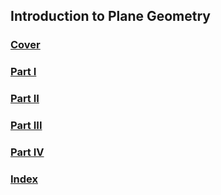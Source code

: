 ## Introduction to Plane Geometry
### [Cover](https://rozen-f.github.io/Cover.pdf)
<!-- ### [Content](https://rozen-f.github.io/Content.pdf) -->
### [Part I](https://rozen-f.github.io/Part%20I.pdf)
### [Part II](https://rozen-f.github.io/Part%20II.pdf)
### [Part III](https://rozen-f.github.io/Part%20III.pdf)
### [Part IV](https://rozen-f.github.io/Part%20IV.pdf)
### [Index](https://rozen-f.github.io/Index.pdf)
